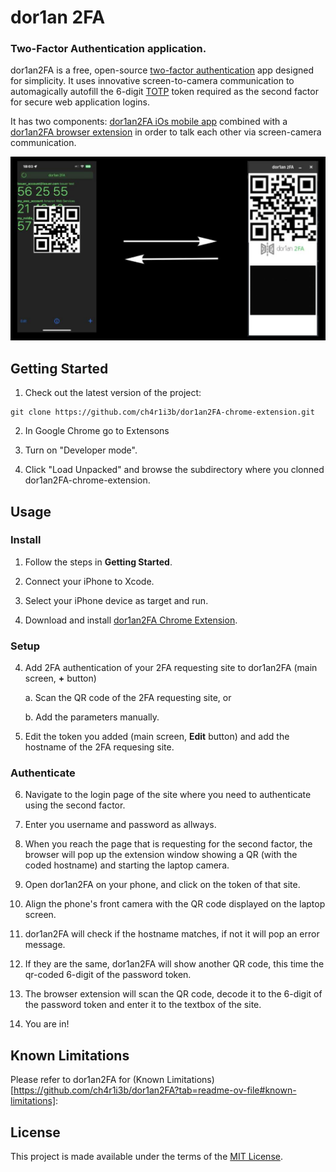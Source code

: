 # dor1an 2FA
### Two-Factor Authentication application.

dor1an2FA is a free, open-source [two-factor authentication](https://en.wikipedia.org/wiki/Two-factor_authentication) app designed for simplicity. It uses innovative screen-to-camera communication to automagically autofill the 6-digit [TOTP](https://en.wikipedia.org/wiki/Time-based_one-time_password) token required as the second factor for secure web application logins.

It has two components: [dor1an2FA iOs mobile app](https://github.com/ch4r1i3b/dor1an2FA-ios) combined with a [dor1an2FA browser extension](https://github.com/ch4r1i3b/dor1an2FA-chrome-extension) in order to talk each other via screen-camera communication.



<img src="dor1an2FA_flow.png" width="1000" alt="Flow of dor1an2FA" /> 



## Getting Started

1. Check out the latest version of the project:
  ```
  git clone https://github.com/ch4r1i3b/dor1an2FA-chrome-extension.git
  ```

2. In Google Chrome go to Extensons

3. Turn on "Developer mode".

4. Click "Load Unpacked" and browse the subdirectory where you clonned dor1an2FA-chrome-extension.



## Usage

### Install

1. Follow the steps in **Getting Started**.

2. Connect your iPhone to Xcode.

3. Select your iPhone device as target and run.

4. Download and install [dor1an2FA Chrome Extension](https://github.com/ch4r1i3b/dor1an2FA-chrome-extension).

### Setup

4. Add 2FA authentication of your 2FA requesting site to dor1an2FA (main screen, **+** button)

    a. Scan the QR code of the 2FA requesting site, or

    b. Add the parameters manually.

5. Edit the token you added (main screen, **Edit** button) and add the hostname of the 2FA requesing site.

### Authenticate

6. Navigate to the login page of the site where you need to authenticate using the second factor.

7. Enter you username and password as allways.

8. When you reach the page that is requesting for the second factor, the browser will pop up the extension window showing a QR (with the coded hostname) and starting the laptop camera.

9. Open dor1an2FA on your phone, and click on the token of that site.

10. Align the phone's front camera with the QR code displayed on the laptop screen.

11. dor1an2FA will check if the hostname matches, if not it will pop an error message.

12. If they are the same, dor1an2FA will show another QR code, this time the qr-coded 6-digit of the password token.

13. The browser extension will scan the QR code, decode it to the 6-digit of the password token and enter it to the textbox of the site.

14. You are in!

## Known Limitations

Please refer to dor1an2FA for (Known Limitations)[https://github.com/ch4r1i3b/dor1an2FA?tab=readme-ov-file#known-limitations]:



## License

This project is made available under the terms of the [MIT License](https://opensource.org/licenses/MIT).



